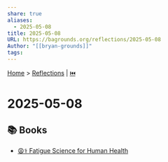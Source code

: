 ```yaml
---
share: true
aliases:
  - 2025-05-08
title: 2025-05-08
URL: https://bagrounds.org/reflections/2025-05-08
Author: "[[bryan-grounds]]"
tags: 
---
```

[Home](../index.md) > [Reflections](./index.md) | [⏮️](./2025-05-07.md)  
# 2025-05-08  
## 📚 Books  
- [😩⚕️ Fatigue Science for Human Health](../books/fatigue-science-for-human-health.md)  
